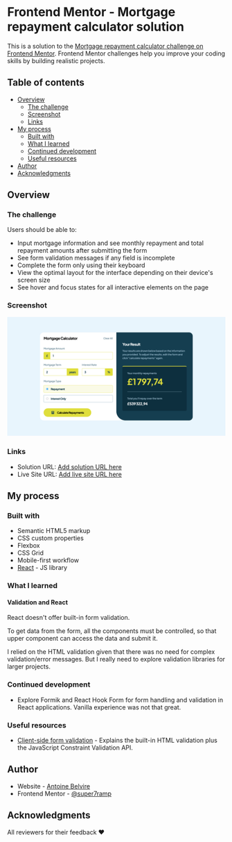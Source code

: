 # Frontend Mentor - Mortgage repayment calculator solution

This is a solution to
the [Mortgage repayment calculator challenge on Frontend Mentor](https://www.frontendmentor.io/challenges/mortgage-repayment-calculator-Galx1LXK73).
Frontend Mentor challenges help you improve your coding skills by building realistic projects.

## Table of contents

- [Overview](#overview)
    - [The challenge](#the-challenge)
    - [Screenshot](#screenshot)
    - [Links](#links)
- [My process](#my-process)
    - [Built with](#built-with)
    - [What I learned](#what-i-learned)
    - [Continued development](#continued-development)
    - [Useful resources](#useful-resources)
- [Author](#author)
- [Acknowledgments](#acknowledgments)

## Overview

### The challenge

Users should be able to:

- Input mortgage information and see monthly repayment and total repayment amounts after submitting the form
- See form validation messages if any field is incomplete
- Complete the form only using their keyboard
- View the optimal layout for the interface depending on their device's screen size
- See hover and focus states for all interactive elements on the page

### Screenshot

![](screenshot.png)

### Links

- Solution URL: [Add solution URL here](https://your-solution-url.com)
- Live Site URL: [Add live site URL here](https://your-live-site-url.com)

## My process

### Built with

- Semantic HTML5 markup
- CSS custom properties
- Flexbox
- CSS Grid
- Mobile-first workflow
- [React](https://reactjs.org/) - JS library

### What I learned

#### Validation and React

React doesn't offer built-in form validation.

To get data from the form, all the components must be controlled, so that upper component can access the data and
submit it.

I relied on the HTML validation given that there was no need for complex validation/error messages. But I really
need to explore validation libraries for larger projects.

### Continued development

- Explore Formik and React Hook Form for form handling and validation in React applications. Vanilla experience was not
  that great.

### Useful resources

- [Client-side form validation](https://developer.mozilla.org/en-US/docs/Learn_web_development/Extensions/Forms/Form_validation) -
  Explains the built-in HTML validation plus the JavaScript Constraint Validation API.

## Author

- Website - [Antoine Belvire](https://belv.re)
- Frontend Mentor - [@super7ramp](https://www.frontendmentor.io/profile/super7ramp)

## Acknowledgments

All reviewers for their feedback ❤️

